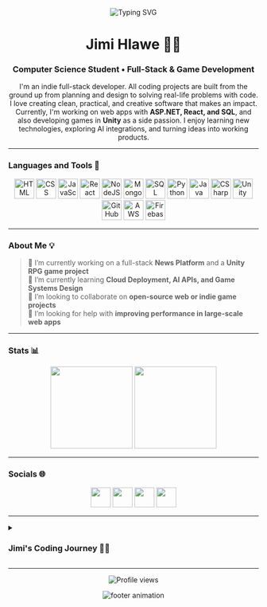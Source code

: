 <!-- Banner / Animation Header -->
<p align="center">
  <img src="https://readme-typing-svg.demolab.com?font=Fira+Code&pause=1000&color=F7C45D&center=true&vCenter=true&width=435&lines=Hey+there!+I'm+Jimi+👋;Full-Stack+%26+Game+Developer;Turning+ideas+into+working+projects!" alt="Typing SVG" />
</p>

<h1 align="center"> Jimi Hlawe 🏄‍♂️</h1>
<h3 align="center">Computer Science Student • Full-Stack & Game Development</h3>

<p align="center">
I'm an indie full-stack developer. All coding projects are built from the ground up from planning and design to solving real-life problems with code.  
I love creating clean, practical, and creative software that makes an impact.  
Currently, I'm working on web apps with <b>ASP.NET, React, and SQL</b>, and also developing games in <b>Unity</b> as a side passion.  
I enjoy learning new technologies, exploring AI integrations, and turning ideas into working products.
</p>

---

### Languages and Tools 🧰

<p align="center">
<img alt="HTML" width="40px" src="https://cdn.jsdelivr.net/gh/devicons/devicon/icons/html5/html5-plain.svg" />
<img alt="CSS" width="40px" src="https://cdn.jsdelivr.net/gh/devicons/devicon/icons/css3/css3-plain.svg" />
<img alt="JavaScript" width="40px" src="https://cdn.jsdelivr.net/gh/devicons/devicon/icons/javascript/javascript-plain.svg" />
<img alt="React" width="40px" src="https://cdn.jsdelivr.net/gh/devicons/devicon/icons/react/react-original.svg" />
<img alt="NodeJS" width="40px" src="https://www.svgrepo.com/show/373931/node2.svg" />
<img alt="MongoDB" width="40px" src="https://www.svgrepo.com/show/331488/mongodb.svg" />
<img alt="SQL" width="40px" src="https://www.svgrepo.com/show/331760/sql-database-generic.svg" />
<img alt="Python" width="40px" src="https://cdn.jsdelivr.net/gh/devicons/devicon/icons/python/python-plain.svg" />
<img alt="Java" width="40px" src="https://cdn.jsdelivr.net/gh/devicons/devicon/icons/java/java-original.svg"/>
<img alt="CSharp" width="40px" src="https://www.svgrepo.com/show/353622/c-sharp.svg" />
<img alt="Unity" width="40px" src="https://www.svgrepo.com/show/354494/unity.svg" />
<img alt="GitHub" width="40px" src="https://www.svgrepo.com/show/475654/github-color.svg" />
<img alt="AWS" width="40px" src="https://www.svgrepo.com/show/448266/aws.svg" />
<img alt="Firebase" width="40px" src="https://www.svgrepo.com/show/373595/firebase.svg" />
</p>

---

### About Me 💡 

> 🔭 I’m currently working on a full-stack **News Platform** and a **Unity RPG game project**  
> 🌱 I’m currently learning **Cloud Deployment, AI APIs, and Game Systems Design**  
> 👯 I’m looking to collaborate on **open-source web or indie game projects**  
> 🤔 I’m looking for help with **improving performance in large-scale web apps**

---

### Stats 📊 

<p align="center">
<img src="https://github-readme-stats.vercel.app/api?username=Jimihlawe&show_icons=true&theme=gruvbox" height="165"/>
<img src="https://streak-stats.demolab.com?user=Jimihlawe&theme=gruvbox&border_radius=4.5" height="165"/>
</p>

---

### Socials 🌐 

<p align="center">
<a href="https://discord.com/users/jimihlawe" target="_blank"><img src="https://raw.githubusercontent.com/danielcranney/readme-generator/main/public/icons/socials/discord.svg" width="40" /></a>
<a href="https://www.github.com/Jimihlawe" target="_blank"><img src="https://raw.githubusercontent.com/danielcranney/readme-generator/main/public/icons/socials/github-dark.svg" width="40" /></a>
<a href="https://www.linkedin.com/in/jimihlawe/" target="_blank"><img src="https://raw.githubusercontent.com/danielcranney/readme-generator/main/public/icons/socials/linkedin.svg" width="40" /></a>
<a href="https://www.instagram.com/jmelhlawe/" target="_blank"><img src="https://www.svgrepo.com/show/452229/instagram-1.svg" width="40" /></a>
</p>

---

<details>
 <summary><h3> Jimi's Coding Journey 👨‍💻</h3></summary>

I am a third-year Computer Science student who loves to create and build new things with code.  
My journey started from curiosity, I wanted to understand how apps and websites really work.  
Over time I learned how to plan, design, and build complete projects by myself, from start to finish.  

I enjoy learning new technologies like C#, Java, JavaScript, SQL, and ASP.NET.  
I also like working on creative projects such as games in Unity and full-stack web apps.  
My goal is to become a strong and creative developer who builds useful and smart systems.
</details>



---

<p align="center">
  <img src="https://komarev.com/ghpvc/?username=Jimihlawe&style=for-the-badge&color=orange" alt="Profile views"/>
</p>

<p align="center">
  <img src="https://readme-typing-svg.demolab.com?font=Fira+Code&pause=1200&color=9CDCFE&center=true&vCenter=true&width=500&lines=Made+with+❤️+by+Jimi+Hlawe;Keep+Learning.+Keep+Building.+Keep+Creating." alt="footer animation" />
</p>
